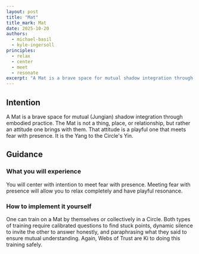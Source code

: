 ```yaml
---
layout: post
title: "Mat"
title_mark: Mat
date: 2025-10-20
authors:
  - michael-basil
  - kyle-ingersoll
principles:
  - relax
  - center
  - meet
  - resonate
excerpt: "A Mat is a brave space for mutual shadow integration through embodied practice."
---
```


## Intention

A Mat is a brave space for mutual (Jungian) shadow integration through embodied practice. The Mat is not a thing, place, or relationship, but rather an attitude one brings with them. That attitude is a playful one that meets fear with presence. It is the Yang to the Circle's Yin.

## Guidance

### What you will experience

You will center with intention to meet fear with presence. Meeting fear with presence will allow you to relax completely and have playful resonance.

### How to implement it yourself

One can train on a Mat by themselves or collectively in a Circle. Both types of training require calibrated questions to find stuck points, dynamic silence to invite the other to answer honestly, and paraphrasing what they said to ensure mutual understanding. Again, Webs of Trust are Ki to doing this training safely. 